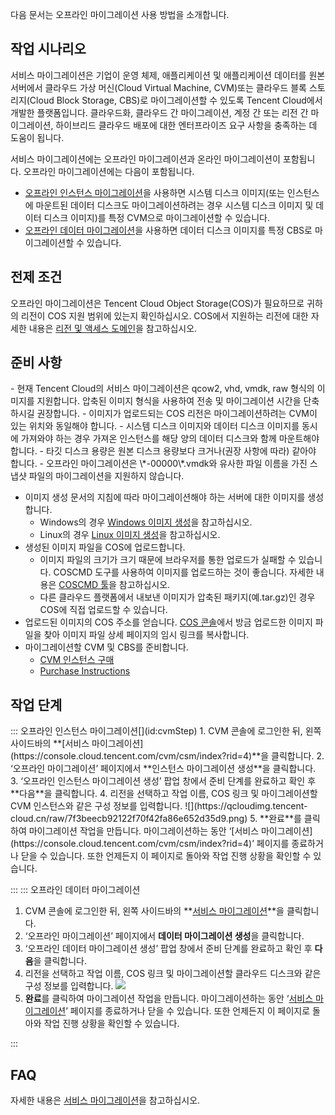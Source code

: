 다음 문서는 오프라인 마이그레이션 사용 방법을 소개합니다.


## 작업 시나리오

서비스 마이그레이션은 기업이 운영 체제, 애플리케이션 및 애플리케이션 데이터를 원본 서버에서 클라우드 가상 머신(Cloud Virtual Machine, CVM)또는 클라우드 블록 스토리지(Cloud Block Storage, CBS)로 마이그레이션할 수 있도록 Tencent Cloud에서 개발한 플랫폼입니다. 클라우드화, 클라우드 간 마이그레이션, 계정 간 또는 리전 간 마이그레이션, 하이브리드 클라우드 배포에 대한 엔터프라이즈 요구 사항을 충족하는 데 도움이 됩니다.

서비스 마이그레이션에는 오프라인 마이그레이션과 온라인 마이그레이션이 포함됩니다. 오프라인 마이그레이션에는 다음이 포함됩니다.
- [오프라인 인스턴스 마이그레이션](#cvmStep)을 사용하면 시스템 디스크 이미지(또는 인스턴스에 마운트된 데이터 디스크도 마이그레이션하려는 경우 시스템 디스크 이미지 및 데이터 디스크 이미지)를 특정 CVM으로 마이그레이션할 수 있습니다.
- [오프라인 데이터 마이그레이션](#csmStep)을 사용하면 데이터 디스크 이미지를 특정 CBS로 마이그레이션할 수 있습니다.

## 전제 조건

오프라인 마이그레이션은 Tencent Cloud Object Storage(COS)가 필요하므로 귀하의 리전이 COS 지원 범위에 있는지 확인하십시오.
COS에서 지원하는 리전에 대한 자세한 내용은 [리전 및 액세스 도메인](https://intl.cloud.tencent.com/document/product/436/6224)을 참고하십시오.

## 준비 사항


<dx-alert infotype="notice" title="">
- 현재 Tencent Cloud의 서비스 마이그레이션은 qcow2, vhd, vmdk, raw 형식의 이미지를 지원합니다. 압축된 이미지 형식을 사용하여 전송 및 마이그레이션 시간을 단축하시길 권장합니다.
- 이미지가 업로드되는 COS 리전은 마이그레이션하려는 CVM이 있는 위치와 동일해야 합니다.
- 시스템 디스크 이미지와 데이터 디스크 이미지를 동시에 가져와야 하는 경우 가져온 인스턴스를 해당 양의 데이터 디스크와 함께 마운트해야 합니다.
- 타깃 디스크 용량은 원본 디스크 용량보다 크거나(권장 사항에 따라) 같아야 합니다.
- 오프라인 마이그레이션은 \*-00000\*.vmdk와 유사한 파일 이름을 가진 스냅샷 파일의 마이그레이션을 지원하지 않습니다.
</dx-alert>



- 이미지 생성 문서의 지침에 따라 마이그레이션해야 하는 서버에 대한 이미지를 생성합니다.
  - Windows의 경우 [Windows 이미지 생성](https://intl.cloud.tencent.com/document/product/213/17815)을 참고하십시오.
  - Linux의 경우 [Linux 이미지 생성](https://intl.cloud.tencent.com/document/product/213/17814)을 참고하십시오.
- 생성된 이미지 파일을 COS에 업로드합니다.  
  - 이미지 파일의 크기가 크기 때문에 브라우저를 통한 업로드가 실패할 수 있습니다. COSCMD 도구를 사용하여 이미지를 업로드하는 것이 좋습니다. 자세한 내용은 [COSCMD 툴](https://intl.cloud.tencent.com/document/product/436/10976)을 참고하십시오.  
  - 다른 클라우드 플랫폼에서 내보낸 이미지가 압축된 패키지(예.tar.gz)인 경우 COS에 직접 업로드할 수 있습니다.
- 업로드된 이미지의 COS 주소를 얻습니다.
[COS 콘솔](https://console.cloud.tencent.com/cos5/bucket)에서 방금 업로드한 이미지 파일을 찾아 이미지 파일 상세 페이지의 임시 링크를 복사합니다.
- 마이그레이션할 CVM 및 CBS를 준비합니다.
  - [CVM 인스턴스 구매](https://buy.intl.cloud.tencent.com/cvm?regionId=5&projectId=-1)
  - [Purchase Instructions](https://intl.cloud.tencent.com/document/product/362/32414)


## 작업 단계
<dx-tabs>
::: 오프라인 인스턴스 마이그레이션[](id:cvmStep)
1. CVM 콘솔에 로그인한 뒤, 왼쪽 사이드바의 **[서비스 마이그레이션](https://console.cloud.tencent.com/cvm/csm/index?rid=4)**을 클릭합니다.
2. ‘오프라인 마이그레이션’ 페이지에서 **인스턴스 마이그레이션 생성**을 클릭합니다.
3. ‘오프라인 인스턴스 마이그레이션 생성’ 팝업 창에서 준비 단계를 완료하고 확인 후 **다음**을 클릭합니다.
4. 리전을 선택하고 작업 이름, COS 링크 및 마이그레이션할 CVM 인스턴스와 같은 구성 정보를 입력합니다.
![](https://qcloudimg.tencent-cloud.cn/raw/7f3beecb92122f70f42fa86e652d35d9.png)
5. **완료**를 클릭하여 마이그레이션 작업을 만듭니다.
마이그레이션하는 동안 ‘[서비스 마이그레이션](https://console.cloud.tencent.com/cvm/csm/index?rid=4)’ 페이지를 종료하거나 닫을 수 있습니다. 또한 언제든지 이 페이지로 돌아와 작업 진행 상황을 확인할 수 있습니다. 



:::
::: 오프라인 데이터 마이그레이션[](id:csmStep)
1. CVM 콘솔에 로그인한 뒤, 왼쪽 사이드바의 **[서비스 마이그레이션](https://console.cloud.tencent.com/cvm/csm/index?rid=4)**을 클릭합니다.
2. ‘오프라인 마이그레이션’ 페이지에서 **데이터 마이그레이션 생성**을 클릭합니다.
3. ‘오프라인 데이터 마이그레이션 생성’ 팝업 창에서 준비 단계를 완료하고 확인 후 **다음**을 클릭합니다.
4. 리전을 선택하고 작업 이름, COS 링크 및 마이그레이션할 클라우드 디스크와 같은 구성 정보를 입력합니다.
![](https://qcloudimg.tencent-cloud.cn/raw/7bf477c4a8811b1fe1395fa018762c25.png)
5. **완료**를 클릭하여 마이그레이션 작업을 만듭니다.
마이그레이션하는 동안 ‘[서비스 마이그레이션](https://console.cloud.tencent.com/cvm/csm/index?rid=4)’ 페이지를 종료하거나 닫을 수 있습니다. 또한 언제든지 이 페이지로 돌아와 작업 진행 상황을 확인할 수 있습니다. 


:::
</dx-tabs>

## FAQ
자세한 내용은 [서비스 마이그레이션](https://intl.cloud.tencent.com/document/product/213/32395)을 참고하십시오.





